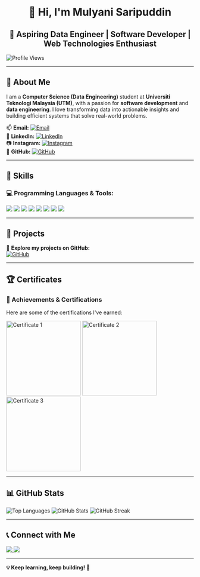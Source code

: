 <h1 align = "center"> 👋 Hi, I'm <b>Mulyani Saripuddin</b></h1> 

<h2 align = "center">🚀 Aspiring Data Engineer | Software Developer | Web Technologies Enthusiast  </h2>

![Profile Views](https://komarev.com/ghpvc/?username=mulyani28&label=Profile%20views&color=0e75b6&style=flat)

---

## 📝 About Me  
I am a **Computer Science (Data Engineering)** student at **Universiti Teknologi Malaysia (UTM)**, with a passion for **software development** and **data engineering**. I love transforming data into actionable insights and building efficient systems that solve real-world problems.

📫 **Email:** [![Email](https://img.shields.io/badge/Email-mulyanisaripuddin28@gmail.com-D14836?style=flat&logo=gmail&logoColor=white)](mailto:mulyanisaripuddin28@gmail.com)  
🔗 **LinkedIn:** [![LinkedIn](https://img.shields.io/badge/LinkedIn-Mulyani_Saripuddin-0077B5?style=flat&logo=linkedin&logoColor=white)](https://www.linkedin.com/in/mulyani-saripuddin-387684261/)  
📷 **Instagram:** [![Instagram](https://img.shields.io/badge/Instagram-@mlyk.srpddn-E4405F?style=flat&logo=instagram&logoColor=white)](https://instagram.com/mlyk.srpddn)  
🐙 **GitHub:** [![GitHub](https://img.shields.io/badge/GitHub-mulyani28-181717?style=flat&logo=github&logoColor=white)](https://github.com/mulyani28)  

---

## 🔧 Skills  
### 💻 Programming Languages & Tools:  
<div>
  <img src="https://img.shields.io/badge/-C++-00599C?style=flat&logo=c%2B%2B&logoColor=white" />
  <img src="https://img.shields.io/badge/-PHP-777BB4?style=flat&logo=php&logoColor=white" />
  <img src="https://img.shields.io/badge/-Java-007396?style=flat&logo=java&logoColor=white" />
  <img src="https://img.shields.io/badge/-HTML5-E34F26?style=flat&logo=html5&logoColor=white" />
  <img src="https://img.shields.io/badge/-CSS3-1572B6?style=flat&logo=css3" />
  <img src="https://img.shields.io/badge/-JavaScript-F7DF1E?style=flat&logo=javascript&logoColor=black" />
  <img src="https://img.shields.io/badge/-Python-3776AB?style=flat&logo=python&logoColor=white" />
  <img src="https://img.shields.io/badge/-MySQL-4479A1?style=flat&logo=mysql&logoColor=white" />
</div>

---

## 📂 Projects  
🚀 **Explore my projects on GitHub:**  
[![GitHub](https://img.shields.io/badge/GitHub-Profile-blue?style=flat&logo=github)](https://github.com/mulyani28)

---

## 🏆 Certificates  
### 📜 Achievements & Certifications  
Here are some of the certifications I've earned:  
<div>
  <img src="cert1.jpg" alt="Certificate 1" width="200" />
  <img src="cert2.jpg" alt="Certificate 2" width="200" />
  <img src="cert3.jpg" alt="Certificate 3" width="200" />
</div>


---

## 📊 GitHub Stats  
<div>
  <img src="https://github-readme-stats.vercel.app/api/top-langs/?username=mulyani28&layout=compact&theme=blueberry" alt="Top Languages" />
  <img src="https://github-readme-stats.vercel.app/api?username=mulyani28&show_icons=true&theme=blueberry" alt="GitHub Stats" />
  <img src="https://github-readme-streak-stats.herokuapp.com/?user=mulyani28&theme=blueberry" alt="GitHub Streak" />
</div>

---

## 📞 Connect with Me  
<a href="https://www.linkedin.com/in/mulyani-saripuddin-387684261/" target="_blank">
  <img src="https://img.shields.io/badge/LinkedIn-Connect-blue?style=for-the-badge&logo=linkedin" />
</a>
<a href="https://instagram.com/mlyk.srpddn" target="_blank">
  <img src="https://img.shields.io/badge/Instagram-Follow-E4405F?style=for-the-badge&logo=instagram&logoColor=white" />
</a>

---

**💡 Keep learning, keep building! 🚀**
